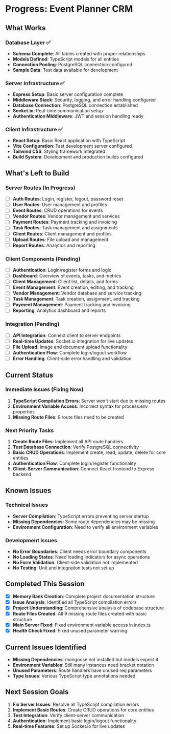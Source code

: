 # Progress: Event Planner CRM

## What Works

### Database Layer ✅
- **Schema Complete**: All tables created with proper relationships
- **Models Defined**: TypeScript models for all entities
- **Connection Pooling**: PostgreSQL connection configured
- **Sample Data**: Test data available for development

### Server Infrastructure ✅
- **Express Setup**: Basic server configuration complete
- **Middleware Stack**: Security, logging, and error handling configured
- **Database Connection**: PostgreSQL connection established
- **Socket.io**: Real-time communication setup
- **Authentication Middleware**: JWT and session handling ready

### Client Infrastructure ✅
- **React Setup**: Basic React application with TypeScript
- **Vite Configuration**: Fast development server configured
- **Tailwind CSS**: Styling framework integrated
- **Build System**: Development and production builds configured

## What's Left to Build

### Server Routes (In Progress)
- [ ] **Auth Routes**: Login, register, logout, password reset
- [ ] **User Routes**: User management and profiles
- [ ] **Event Routes**: CRUD operations for events
- [ ] **Vendor Routes**: Vendor management and services
- [ ] **Payment Routes**: Payment tracking and invoicing
- [ ] **Task Routes**: Task management and assignments
- [ ] **Client Routes**: Client management and profiles
- [ ] **Upload Routes**: File upload and management
- [ ] **Report Routes**: Analytics and reporting

### Client Components (Pending)
- [ ] **Authentication**: Login/register forms and logic
- [ ] **Dashboard**: Overview of events, tasks, and metrics
- [ ] **Client Management**: Client list, details, and forms
- [ ] **Event Management**: Event creation, editing, and tracking
- [ ] **Vendor Management**: Vendor database and service tracking
- [ ] **Task Management**: Task creation, assignment, and tracking
- [ ] **Payment Management**: Payment tracking and invoicing
- [ ] **Reporting**: Analytics dashboard and reports

### Integration (Pending)
- [ ] **API Integration**: Connect client to server endpoints
- [ ] **Real-time Updates**: Socket.io integration for live updates
- [ ] **File Upload**: Image and document upload functionality
- [ ] **Authentication Flow**: Complete login/logout workflow
- [ ] **Error Handling**: Client-side error handling and validation

## Current Status

### Immediate Issues (Fixing Now)
1. **TypeScript Compilation Errors**: Server won't start due to missing routes
2. **Environment Variable Access**: Incorrect syntax for process.env properties
3. **Missing Route Files**: 9 route files need to be created

### Next Priority Tasks
1. **Create Route Files**: Implement all API route handlers
2. **Test Database Connection**: Verify PostgreSQL connectivity
3. **Basic CRUD Operations**: Implement create, read, update, delete for core entities
4. **Authentication Flow**: Complete login/register functionality
5. **Client-Server Communication**: Connect React frontend to Express backend

## Known Issues

### Technical Issues
- **Server Compilation**: TypeScript errors preventing server startup
- **Missing Dependencies**: Some route dependencies may be missing
- **Environment Configuration**: Need to verify all environment variables

### Development Issues
- **No Error Boundaries**: Client needs error boundary components
- **No Loading States**: Need loading indicators for async operations
- **No Form Validation**: Client-side validation not implemented
- **No Testing**: Unit and integration tests not set up

## Completed This Session
- [x] **Memory Bank Creation**: Complete project documentation structure
- [x] **Issue Analysis**: Identified all TypeScript compilation errors
- [x] **Project Understanding**: Comprehensive analysis of codebase structure
- [x] **Route Files Created**: All 9 missing route files created with basic structure
- [x] **Main Server Fixed**: Fixed environment variable access in index.ts
- [x] **Health Check Fixed**: Fixed unused parameter warning

## Current Issues Identified
- **Missing Dependencies**: mongoose not installed but models expect it
- **Environment Variables**: Still many instances need bracket notation
- **Unused Parameters**: Route handlers have unused req parameters
- **Type Issues**: Various TypeScript type annotations needed

## Next Session Goals
1. **Fix Server Issues**: Resolve all TypeScript compilation errors
2. **Implement Basic Routes**: Create CRUD operations for core entities
3. **Test Integration**: Verify client-server communication
4. **Authentication**: Implement basic login/logout functionality
5. **Real-time Features**: Set up Socket.io for live updates
